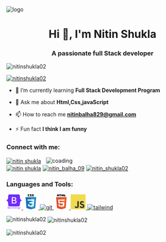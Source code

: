 ![logo](https://t4.ftcdn.net/jpg/04/19/26/97/360_F_419269782_9LsP3TQndMVnZ2j3ZhTPhMjaqQpFAth9.jpg)
<h1 align="center">Hi 👋, I'm Nitin Shukla</h1>
<h3 align="center">A passionate full Stack developer</h3>

<p align="left"> <img src="https://komarev.com/ghpvc/?username=nitinshukla02&label=Profile%20views&color=0e75b6&style=flat" alt="nitinshukla02" /> </p>

<p align="left"> <a href="https://github.com/ryo-ma/github-profile-trophy"><img src="https://github-profile-trophy.vercel.app/?username=nitinshukla02" alt="nitinshukla02" /></a> </p>

- 🌱 I’m currently learning **Full Stack Development Program**

- 💬 Ask me about **Html,Css,javaScript**

- 📫 How to reach me **nitinbalha829@gmail.com**

- ⚡ Fun fact **I think I am funny**

<h3 align="left">Connect with me:</h3>

<img align="right" alt="coading" width="400" src="https://static.wixstatic.com/media/bbe642_62414e50bef34ce28db1afabf55f17ec~mv2.gif">

<p align="left">
<a href="https://linkedin.com/in/nitin shukla" target="blank"><img align="center" src="https://raw.githubusercontent.com/rahuldkjain/github-profile-readme-generator/master/src/images/icons/Social/linked-in-alt.svg" alt="nitin shukla" height="30" width="40" /></a>
<a href="https://fb.com/nitin shukla" target="blank"><img align="center" src="https://raw.githubusercontent.com/rahuldkjain/github-profile-readme-generator/master/src/images/icons/Social/facebook.svg" alt="nitin shukla" height="30" width="40" /></a>
<a href="https://instagram.com/nitin_balha_09" target="blank"><img align="center" src="https://raw.githubusercontent.com/rahuldkjain/github-profile-readme-generator/master/src/images/icons/Social/instagram.svg" alt="nitin_balha_09" height="30" width="40" /></a>
<a href="https://www.leetcode.com/nitin_shukla02" target="blank"><img align="center" src="https://raw.githubusercontent.com/rahuldkjain/github-profile-readme-generator/master/src/images/icons/Social/leet-code.svg" alt="nitin_shukla02" height="30" width="40" /></a>
</p>

<h3 align="left">Languages and Tools:</h3>
<p align="left"> <a href="https://getbootstrap.com" target="_blank" rel="noreferrer"> <img src="https://raw.githubusercontent.com/devicons/devicon/master/icons/bootstrap/bootstrap-plain-wordmark.svg" alt="bootstrap" width="40" height="40"/> </a> <a href="https://www.w3schools.com/css/" target="_blank" rel="noreferrer"> <img src="https://raw.githubusercontent.com/devicons/devicon/master/icons/css3/css3-original-wordmark.svg" alt="css3" width="40" height="40"/> </a> <a href="https://git-scm.com/" target="_blank" rel="noreferrer"> <img src="https://www.vectorlogo.zone/logos/git-scm/git-scm-icon.svg" alt="git" width="40" height="40"/> </a> <a href="https://www.w3.org/html/" target="_blank" rel="noreferrer"> <img src="https://raw.githubusercontent.com/devicons/devicon/master/icons/html5/html5-original-wordmark.svg" alt="html5" width="40" height="40"/> </a> <a href="https://developer.mozilla.org/en-US/docs/Web/JavaScript" target="_blank" rel="noreferrer"> <img src="https://raw.githubusercontent.com/devicons/devicon/master/icons/javascript/javascript-original.svg" alt="javascript" width="40" height="40"/> </a> <a href="https://tailwindcss.com/" target="_blank" rel="noreferrer"> <img src="https://www.vectorlogo.zone/logos/tailwindcss/tailwindcss-icon.svg" alt="tailwind" width="40" height="40"/> </a> </p>

<p><img align="left" src="https://github-readme-stats.vercel.app/api/top-langs?username=nitinshukla02&show_icons=true&locale=en&layout=compact" alt="nitinshukla02" /></p>

<p>&nbsp;<img align="center" src="https://github-readme-stats.vercel.app/api?username=nitinshukla02&show_icons=true&locale=en" alt="nitinshukla02" /></p>

<p><img align="center" src="https://github-readme-streak-stats.herokuapp.com/?user=nitinshukla02&" alt="nitinshukla02" /></p>
